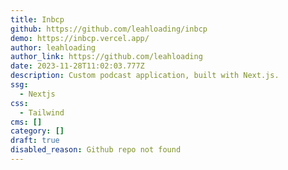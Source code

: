 ```yaml
---
title: Inbcp
github: https://github.com/leahloading/inbcp
demo: https://inbcp.vercel.app/
author: leahloading
author_link: https://github.com/leahloading
date: 2023-11-28T11:02:03.777Z
description: Custom podcast application, built with Next.js.
ssg:
  - Nextjs
css:
  - Tailwind
cms: []
category: []
draft: true
disabled_reason: Github repo not found
---
```


